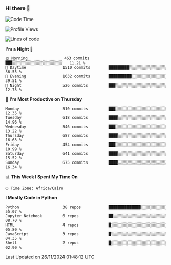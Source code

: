 ### Hi there 👋

<!--
**AMR-KELEG/AMR-KELEG** is a ✨ _special_ ✨ repository because its `README.md` (this file) appears on your GitHub profile.

Here are some ideas to get you started:

- 🔭 I’m currently working on ...
- 🌱 I’m currently learning ...
- 👯 I’m looking to collaborate on ...
- 🤔 I’m looking for help with ...
- 💬 Ask me about ...
- 📫 How to reach me: ...
- 😄 Pronouns: ...
- ⚡ Fun fact: ...
-->

<!--START_SECTION:waka-->
![Code Time](http://img.shields.io/badge/Code%20Time-0%20secs-blue)

![Profile Views](http://img.shields.io/badge/Profile%20Views-0-blue)

![Lines of code](https://img.shields.io/badge/From%20Hello%20World%20I%27ve%20Written-24.1%20million%20lines%20of%20code-blue)

**I'm a Night 🦉** 

```text
🌞 Morning                463 commits         ███░░░░░░░░░░░░░░░░░░░░░░   11.21 % 
🌆 Daytime                1510 commits        █████████░░░░░░░░░░░░░░░░   36.55 % 
🌃 Evening                1632 commits        ██████████░░░░░░░░░░░░░░░   39.51 % 
🌙 Night                  526 commits         ███░░░░░░░░░░░░░░░░░░░░░░   12.73 % 
```
📅 **I'm Most Productive on Thursday** 

```text
Monday                   510 commits         ███░░░░░░░░░░░░░░░░░░░░░░   12.35 % 
Tuesday                  618 commits         ████░░░░░░░░░░░░░░░░░░░░░   14.96 % 
Wednesday                546 commits         ███░░░░░░░░░░░░░░░░░░░░░░   13.22 % 
Thursday                 687 commits         ████░░░░░░░░░░░░░░░░░░░░░   16.63 % 
Friday                   454 commits         ███░░░░░░░░░░░░░░░░░░░░░░   10.99 % 
Saturday                 641 commits         ████░░░░░░░░░░░░░░░░░░░░░   15.52 % 
Sunday                   675 commits         ████░░░░░░░░░░░░░░░░░░░░░   16.34 % 
```


📊 **This Week I Spent My Time On** 

```text
🕑︎ Time Zone: Africa/Cairo
```

**I Mostly Code in Python** 

```text
Python                   38 repos            ██████████████░░░░░░░░░░░   55.07 % 
Jupyter Notebook         6 repos             ██░░░░░░░░░░░░░░░░░░░░░░░   08.70 % 
HTML                     4 repos             █░░░░░░░░░░░░░░░░░░░░░░░░   05.80 % 
JavaScript               3 repos             █░░░░░░░░░░░░░░░░░░░░░░░░   04.35 % 
Shell                    2 repos             █░░░░░░░░░░░░░░░░░░░░░░░░   02.90 % 
```




 Last Updated on 26/11/2024 01:48:12 UTC
<!--END_SECTION:waka-->
